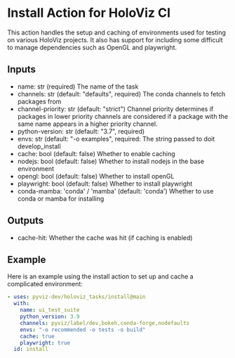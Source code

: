 # Install Action for HoloViz CI

This action handles the setup and caching of environments used for testing on various HoloViz projects. It also has support for including some difficult to manage dependencies such as OpenGL and playwright.

## Inputs

- name: str (required)
  The name of the task
- channels: str (default: "defaults", required)
  The conda channels to fetch packages from
- channel-priority: str (default: "strict")
  Channel priority determines if packages in lower priority channels are considered if a package with the same name appears in a higher priority channel.
- python-version: str (default: "3.7", required)
- envs: str (default: "-o examples", required:
  The string passed to doit develop_install
- cache: bool (default: false)
  Whether to enable caching
- nodejs: bool (default: false)
  Whether to install nodejs in the base environment
- opengl: bool (default: false)
  Whether to install openGL
- playwright: bool (default: false)
  Whether to install playwright
- conda-mamba: 'conda' / 'mamba' (default: 'conda')
  Whether to use conda or mamba for installing

## Outputs

- cache-hit:
  Whether the cache was hit (if caching is enabled)

## Example

Here is an example using the install action to set up and cache a complicated environment: 

```yaml
- uses: pyviz-dev/holoviz_tasks/install@main
  with:
    name: ui_test_suite
    python_version: 3.9
    channels: pyviz/label/dev,bokeh,conda-forge,nodefaults
    envs: "-o recommended -o tests -o build"
    cache: true
    playwright: true
  id: install
```
